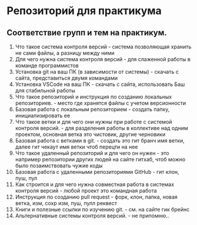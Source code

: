 # Репозиторий для практикума
## Соответствие групп и тем на практикум.

1. Что такое система контроля версий - система позволяющая хранить не сами файлы, а разницу между ними 
2. Для чего нужна система контроля версий - для слаженной работы в команде программистов
3. Установка git на ваш ПК (в зависимости от системы) - скачать с сайта, представиться двумя командами
4. Установка VSCode на ваш ПК - скачать с сайта, использовать Баш для стабильной работы 
5. Что такое репозиторий и инструкция по созданию локальных репозиториев. - место где хранятся файлы с учетом версионности
6. Базовая работа с локальным репозиторием - создать папку, инициализировать ее
7. Что такое ветки и для чего они нужны при работе с системой контроля версий. - для разделения работы в коллективе над одним проектом, основная ветка это чистовик, другие черновики
8. Базовая работа с ветками в git. - создать это гит бранч имя ветки, далее гит чекаут имя ветки чтоб перецти на нее
9. Что такое удаленный репозиторий и для чего он нужен - это например репозитории других людей на сайте гитхаб, чтоб можно было позаимствовать чужие коды
10. Базовая работа с удаленными репозиториями GitHub - гит клон, пуш, пул
11. Как строится и для чего нужна совместная работа в системах контроля версий - любой проект это командная работа
12. Инструкция по созданию pull request - форк, клон, папка, новая ветка, изм, сохр изм, пуш, пулл реквест
13. Книги и полезные ссылки по изучению git. - см. на сайте гик брейнс
14. Альтернативные системы контроля версий. - не припомню..
